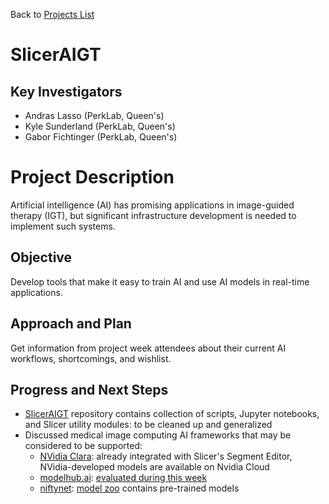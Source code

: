 Back to [Projects List](../../README.md#ProjectsList)

# SlicerAIGT

## Key Investigators

- Andras Lasso (PerkLab, Queen's)
- Kyle Sunderland (PerkLab, Queen's)
- Gabor Fichtinger (PerkLab, Queen's)

# Project Description

Artificial intelligence (AI) has promising applications in image-guided therapy (IGT), but significant infrastructure development is needed to implement such systems.

## Objective

Develop tools that make it easy to train AI and use AI models in real-time applications.

## Approach and Plan

Get information from project week attendees about their current AI workflows, shortcomings, and wishlist.

## Progress and Next Steps

- [SlicerAIGT](https://github.com/SlicerIGT/aigt) repository contains collection of scripts, Jupyter notebooks, and Slicer utility modules: to be cleaned up and generalized
- Discussed medical image computing AI frameworks that may be considered to be supported:
  - [NVidia Clara](https://github.com/NVIDIA/ai-assisted-annotation-client): already integrated with Slicer's Segment Editor, NVidia-developed models are available on Nvidia Cloud
  - [modelhub.ai](http://modelhub.ai/): [evaluated during this week](../modelhub-ai/README.md)
  - [niftynet](https://niftynet.readthedocs.io/): [model zoo](https://niftynet.readthedocs.io/en/dev/model_zoo.html) contains pre-trained models

